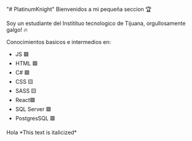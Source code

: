"# PlatinumKnight" 
Bienvenidos a mi pequeña seccion 🏆

Soy un estudiante del Institituo tecnologico de Tijuana, orgullosamente galgo! 🔥

Conocimientos basicos e intermedios en:
<ul>
  <li>JS 🟩</li>
  <li>HTML 🟩</li>
  <li>C# 🟩</li>
  
  <li>CSS 🟨</li>
  <li>SASS 🟨</li>
  
  <li>React🟩</li>
 
  <li>SQL Server 🟥</li>
  <li>PostgresSQL 🟥</li>
  
</ul>
<italic> Hola </italic>
*This text is italicized*
